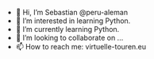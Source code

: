 - 👋 Hi, I’m Sebastian @peru-aleman
- 👀 I’m interested in learning Python.
- 🌱 I’m currently learning Python.
- 💞️ I’m looking to collaborate on ...
- 📫 How to reach me: virtuelle-touren.eu

<!---
peru-aleman/peru-aleman is a ✨ special ✨ repository because its `README.md` (this file) appears on your GitHub profile.
You can click the Preview link to take a look at your changes.
--->
